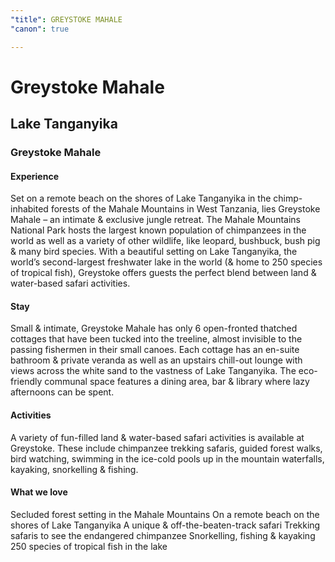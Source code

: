 ```yaml
---
"title": GREYSTOKE MAHALE
"canon": true

---
```


# Greystoke Mahale
## Lake Tanganyika
### Greystoke Mahale

#### Experience
Set on a remote beach on the shores of Lake Tanganyika in the chimp-inhabited forests of the Mahale Mountains in West Tanzania, lies Greystoke Mahale – an intimate &amp; exclusive jungle retreat.
The Mahale Mountains National Park hosts the largest known population of chimpanzees in the world as well as a variety of other wildlife, like leopard, bushbuck, bush pig &amp; many bird species.
With a beautiful setting on Lake Tanganyika, the world’s second-largest freshwater lake in the world (&amp; home to 250 species of tropical fish), Greystoke offers guests the perfect blend between land &amp; water-based safari activities.

#### Stay
Small &amp; intimate, Greystoke Mahale has only 6 open-fronted thatched cottages that have been tucked into the treeline, almost invisible to the passing fishermen in their small canoes.
Each cottage has an en-suite bathroom &amp; private veranda as well as an upstairs chill-out lounge with views across the white sand to the vastness of Lake Tanganyika.
The eco-friendly communal space features a dining area, bar &amp; library where lazy afternoons can be spent.

#### Activities
A variety of fun-filled land &amp; water-based safari activities is available at Greystoke.
These include chimpanzee trekking safaris, guided forest walks, bird watching, swimming in the ice-cold pools up in the mountain waterfalls, kayaking, snorkelling &amp; fishing.


#### What we love
Secluded forest setting in the Mahale Mountains
On a remote beach on the shores of Lake Tanganyika
A unique &amp; off-the-beaten-track safari
Trekking safaris to see the endangered chimpanzee
Snorkelling, fishing &amp; kayaking
250 species of tropical fish in the lake